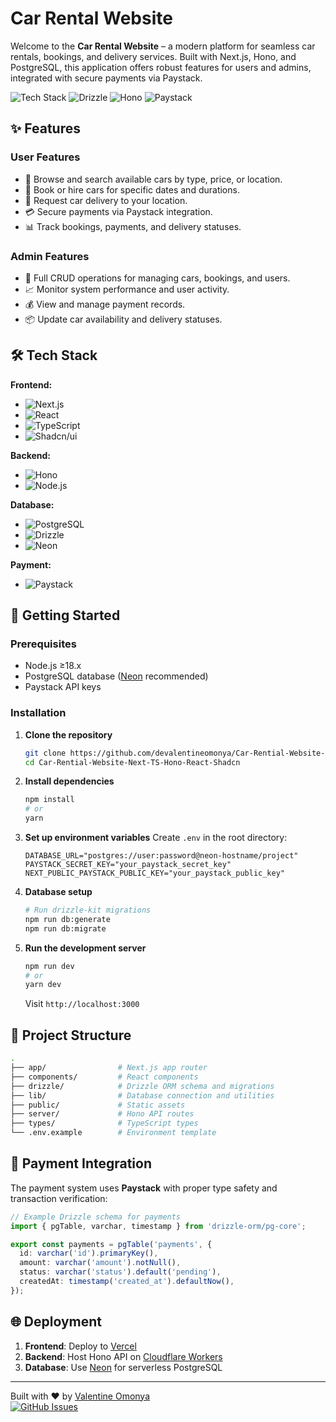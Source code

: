# Car Rental Website

Welcome to the **Car Rental Website** – a modern platform for seamless car rentals, bookings, and delivery services. Built with Next.js, Hono, and PostgreSQL, this application offers robust features for users and admins, integrated with secure payments via Paystack.

![Tech Stack](https://img.shields.io/badge/Next.js-14.2.3-000000?logo=next.js) ![Drizzle](https://img.shields.io/badge/Drizzle-0.30.8-FFDB1E?logo=postgresql) ![Hono](https://img.shields.io/badge/Hono-4.3.8-FF6B6B) ![Paystack](https://img.shields.io/badge/Paystack-Integration-00A572)

## ✨ Features

### **User Features**
- 🚗 Browse and search available cars by type, price, or location.
- 📅 Book or hire cars for specific dates and durations.
- 🚚 Request car delivery to your location.
- 💳 Secure payments via Paystack integration.
- 📊 Track bookings, payments, and delivery statuses.

### **Admin Features**
- 🔧 Full CRUD operations for managing cars, bookings, and users.
- 📈 Monitor system performance and user activity.
- 💰 View and manage payment records.
- 📦 Update car availability and delivery statuses.

## 🛠️ Tech Stack

**Frontend:**
- ![Next.js](https://img.shields.io/badge/-Next.js-000000?logo=next.js)
- ![React](https://img.shields.io/badge/-React-61DAFB?logo=react)
- ![TypeScript](https://img.shields.io/badge/-TypeScript-3178C6?logo=typescript)
- ![Shadcn/ui](https://img.shields.io/badge/-Shadcn/ui-334155)

**Backend:**
- ![Hono](https://img.shields.io/badge/-Hono-FF6B6B)
- ![Node.js](https://img.shields.io/badge/-Node.js-339933?logo=node.js)

**Database:**
- ![PostgreSQL](https://img.shields.io/badge/-PostgreSQL-4169E1?logo=postgresql)
- ![Drizzle](https://img.shields.io/badge/-Drizzle_ORM-FFDB1E)
- ![Neon](https://img.shields.io/badge/-Neon-00E59B)

**Payment:**
- ![Paystack](https://img.shields.io/badge/-Paystack-00A572)

## 🚀 Getting Started

### Prerequisites
- Node.js ≥18.x
- PostgreSQL database ([Neon](https://neon.tech) recommended)
- Paystack API keys

### Installation

1. **Clone the repository**
   ```bash
   git clone https://github.com/devalentineomonya/Car-Rential-Website-Next-TS-Hono-React-Shadcn.git
   cd Car-Rential-Website-Next-TS-Hono-React-Shadcn
   ```

2. **Install dependencies**
   ```bash
   npm install
   # or
   yarn
   ```

3. **Set up environment variables**
   Create `.env` in the root directory:
   ```env
   DATABASE_URL="postgres://user:password@neon-hostname/project"
   PAYSTACK_SECRET_KEY="your_paystack_secret_key"
   NEXT_PUBLIC_PAYSTACK_PUBLIC_KEY="your_paystack_public_key"
   ```

4. **Database setup**
   ```bash
   # Run drizzle-kit migrations
   npm run db:generate
   npm run db:migrate
   ```

5. **Run the development server**
   ```bash
   npm run dev
   # or
   yarn dev
   ```
   Visit `http://localhost:3000`

## 📂 Project Structure

```bash
.
├── app/                # Next.js app router
├── components/         # React components
├── drizzle/            # Drizzle ORM schema and migrations
├── lib/                # Database connection and utilities
├── public/             # Static assets
├── server/             # Hono API routes
├── types/              # TypeScript types
└── .env.example        # Environment template
```

## 🔌 Payment Integration

The payment system uses **Paystack** with proper type safety and transaction verification:

```typescript
// Example Drizzle schema for payments
import { pgTable, varchar, timestamp } from 'drizzle-orm/pg-core';

export const payments = pgTable('payments', {
  id: varchar('id').primaryKey(),
  amount: varchar('amount').notNull(),
  status: varchar('status').default('pending'),
  createdAt: timestamp('created_at').defaultNow(),
});
```

## 🌐 Deployment

1. **Frontend**: Deploy to [Vercel](https://vercel.com)
2. **Backend**: Host Hono API on [Cloudflare Workers](https://workers.cloudflare.com)
3. **Database**: Use [Neon](https://neon.tech) for serverless PostgreSQL

---

Built with ❤️ by [Valentine Omonya](https://github.com/devalentineomonya)  
[![GitHub Issues](https://img.shields.io/github/issues/devalentineomonya/Car-Rential-Website-Next-TS-Hono-React-Shadcn)](https://github.com/devalentineomonya/Car-Rential-Website-Next-TS-Hono-React-Shadcn/issues)
```
